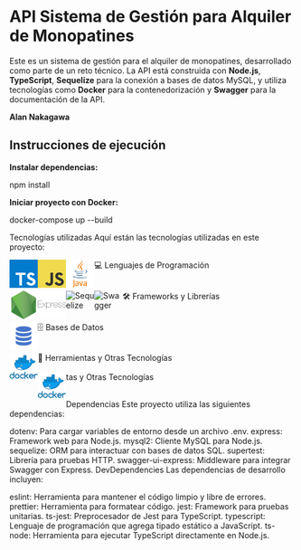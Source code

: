 # API Sistema de Gestión para Alquiler de Monopatines

Este es un sistema de gestión para el alquiler de monopatines, desarrollado como parte de un reto técnico. La API está construida con **Node.js**, **TypeScript**, **Sequelize** para la conexión a bases de datos MySQL, y utiliza tecnologías como **Docker** para la contenedorización y **Swagger** para la documentación de la API.

**Alan Nakagawa**

## Instrucciones de ejecución

**Instalar dependencias:**

npm install

**Iniciar proyecto con Docker:**

docker-compose up --build

Tecnologías utilizadas
Aquí están las tecnologías utilizadas en este proyecto:

💻 Lenguajes de Programación
<img align="left" alt="TypeScript" width="50px" src="https://raw.githubusercontent.com/github/explore/80688e429a7d4ef2fca1e82350fe8e3517d3494d/topics/typescript/typescript.png" />
<img align="left" alt="JavaScript" width="50px" src="https://raw.githubusercontent.com/github/explore/80688e429a7d4ef2fca1e82350fe8e3517d3494d/topics/javascript/javascript.png" /> 
<img align="left" alt="Java" width="50px" src="https://raw.githubusercontent.com/github/explore/80688e429a7d4ef2fca1e82350fe8e3517d3494d/topics/java/java.png" /> <br/><br/>

🛠 Frameworks y Librerías
<img align="left" alt="Node.js" width="50px" src="https://raw.githubusercontent.com/github/explore/80688e429a7d4ef2fca1e82350fe8e3517d3494d/topics/nodejs/nodejs.png" /> 
<img align="left" alt="Express.js" width="50px" src="https://raw.githubusercontent.com/github/explore/80688e429a7d4ef2fca1e82350fe8e3517d3494d/topics/express/express.png" /> 
<img align="left" alt="Sequelize" width="50px" src="https://raw.githubusercontent.com/github/explore/80688e429a7d4ef2fca1e82350fe8e3517d3494d/topics/sequelize/sequelize.png" /> 
<img align="left" alt="Swagger" width="50px" src="https://raw.githubusercontent.com/github/explore/80688e429a7d4ef2fca1e82350fe8e3517d3494d/topics/swagger/swagger.png" /> <br/><br/>

🗄 Bases de Datos
<img align="left" alt="MySQL" width="50px" src="https://raw.githubusercontent.com/github/explore/80688e429a7d4ef2fca1e82350fe8e3517d3494d/topics/sql/sql.png" /> <br/><br/>

🧰 Herramientas y Otras Tecnologías
<img align="left" alt="Docker" width="50px" src="https://raw.githubusercontent.com/github/explore/80688e429a7d4ef2fca1e82350fe8e3517d3494d/topics/docker/docker.png" /> <br/><br/>tas y Otras Tecnologías
<img align="left" alt="Docker" width="50px" src="https://raw.githubusercontent.com/github/explore/80688e429a7d4ef2fca1e82350fe8e3517d3494d/topics/docker/docker.png" /> <br/>
<br/>

Dependencias
Este proyecto utiliza las siguientes dependencias:

dotenv: Para cargar variables de entorno desde un archivo .env.
express: Framework web para Node.js.
mysql2: Cliente MySQL para Node.js.
sequelize: ORM para interactuar con bases de datos SQL.
supertest: Librería para pruebas HTTP.
swagger-ui-express: Middleware para integrar Swagger con Express.
DevDependencies
Las dependencias de desarrollo incluyen:

eslint: Herramienta para mantener el código limpio y libre de errores.
prettier: Herramienta para formatear código.
jest: Framework para pruebas unitarias.
ts-jest: Preprocesador de Jest para TypeScript.
typescript: Lenguaje de programación que agrega tipado estático a JavaScript.
ts-node: Herramienta para ejecutar TypeScript directamente en Node.js.
